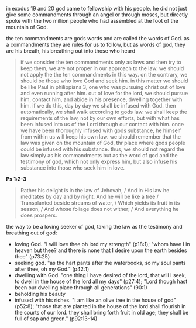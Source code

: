 in exodus 19 and 20 god came to fellowship with his people. he did not just give
some commandments through an angel or through moses, but directly spoke with the two million people who had assembled at the foot of the mountain of God.

the ten commandments are gods words and are called the words of God. as a commandments
they are rules for us to follow, but as words of god, they are his breath, his breathing
out into those who heard

> if we consider the ten commandments only as laws and then try to keep them, we are not proper in our approach to the law. we should not apply the the ten commandments in this way. on the contrary, we should be those who love God and seek him. in this matter we should be like Paul in philippians 3, one who was pursuing christ out of love and even running after him. out of love for the lord, we should pursue him, contact him, and abide in his presence, dwelling together with him. if we do this, day by day we shall be infused with God. then automatically, we shall walk according to gods law. we shall keep the requirements of the law, not by our own efforts, but with what has been infused into us of the Lord through our contact with him. once we have been thoroughly infused with gods substance, he himself from within us will keep his own law. we should remember that the law was given on the mountain of God, thr place where gods people could be infused with his substance. thus, we should not regard the law simply as his commandments but as the word of god and the testimony of god, which not only express him, but also infuse his substance into those who seek him in love.

**Ps 1:2-3**
> Rather his delight is in the law of Jehovah, / And in His law he meditates by day and by night. And he will be like a tree / Transplanted beside streams of water, / Which yields its fruit in its season, / And whose foliage does not wither; / And everything he does prospers.

the way to be a loving seeker of god, taking the law as the testimony and breathing out of god:
- loving God. "I will love thee oh lord my strength" (p18:1); "whom have I in heaven but thee? and there is none that I desire upon the earth besides thee" (p73:25)
- seeking god. "as the hart pants after the waterbooks, so my soul pants after thee, oh my God." (p42:1)
- dwelling with God. "one thing I have desired of the lord, that will I seek, to dwell in the house of the lord all my days" (p27:4); "Lord though hast been our dwelling place through all generations" (90:1)
- beholding his beauty
- infused with his riches. "I am like an olive tree in the house of god" (p52:8); "those that are planted in the house of the lord shall flourish in the courts of our lord. they shall bring forth fruit in old age; they shall be full of sap and green." (p92:13-14)

